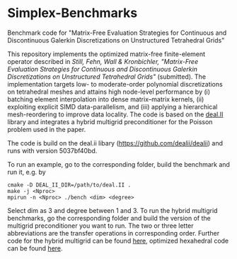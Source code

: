 # Simplex-Benchmarks
Benchmark code for "Matrix-Free Evaluation Strategies for Continuous and Discontinuous Galerkin Discretizations on Unstructured Tetrahedral Grids"

This repository implements the optimized matrix-free finite-element operator described in
*Still, Fehn, Wall & Kronbichler, "Matrix-Free Evaluation Strategies for Continuous and
Discontinuous Galerkin Discretizations on Unstructured Tetrahedral Grids"* (submitted).
The implementation targets low- to moderate-order polynomial discretizations on tetrahedral
meshes and attains high node-level performance by (i) batching element interpolation into
dense matrix–matrix kernels, (ii) exploiting explicit SIMD data-parallelism, and
(iii) applying a hierarchical mesh-reordering to improve data locality. The code is based
on the [deal.II](https://www.dealii.org/) library and integrates a hybrid multigrid
preconditioner for the Poisson problem used in the paper.

The code is build on the deal.ii libary (https://github.com/dealii/dealii) and runs with version 5037bf40bd.

To run an example, go to the corresponding folder, build the benchmark and run it, e.g. by

```
cmake -D DEAL_II_DIR=/path/to/deal.II .
make -j <Nproc>
mpirun -n <Nproc> ./bench <dim> <degree>
```
Select dim as 3 and degree between 1 and 3. To run the hybrid multigrid benchmarks, go the corresponding folder and build the version of the multigrid preconditioner you want to run. The two or three letter abbreviations are the transfer operations in corresponding order. Further code for the hybrid multigrid can be found [here](https://github.com/dominiktassilostill/exadg/tree/maskedgather2), optimized hexahedral code can be found [here](https://github.com/kronbichler/multigrid/).

